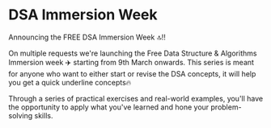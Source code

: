 # DSA Immersion Week

Announcing the FREE DSA Immersion Week 🔝!!

On multiple requests we're launching the Free Data Structure & Algorithms Immersion week ✈️ starting from 9th March onwards. This series is meant for anyone who want to either start or revise the DSA concepts, it will help you get a quick underline concepts🔥

Through a series of practical exercises and real-world examples, you'll have the opportunity to apply what you've learned and hone your problem-solving skills.

